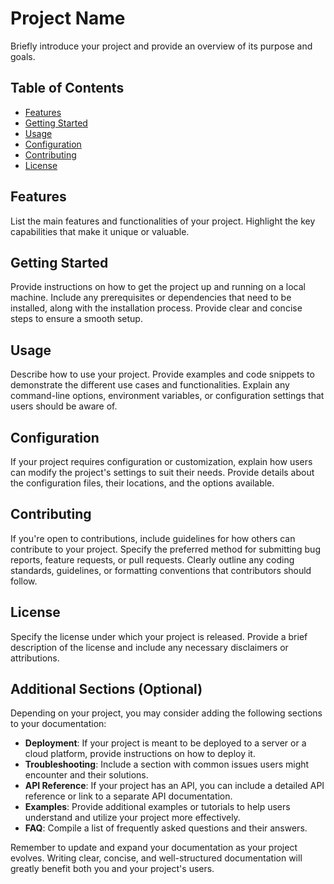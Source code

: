 # Project Name

Briefly introduce your project and provide an overview of its purpose and goals.

## Table of Contents

- [Features](#features)
- [Getting Started](#getting-started)
- [Usage](#usage)
- [Configuration](#configuration)
- [Contributing](#contributing)
- [License](#license)

## Features

List the main features and functionalities of your project. Highlight the key capabilities that make it unique or valuable.

## Getting Started

Provide instructions on how to get the project up and running on a local machine. Include any prerequisites or dependencies that need to be installed, along with the installation process. Provide clear and concise steps to ensure a smooth setup.

## Usage

Describe how to use your project. Provide examples and code snippets to demonstrate the different use cases and functionalities. Explain any command-line options, environment variables, or configuration settings that users should be aware of.

## Configuration

If your project requires configuration or customization, explain how users can modify the project's settings to suit their needs. Provide details about the configuration files, their locations, and the options available.

## Contributing

If you're open to contributions, include guidelines for how others can contribute to your project. Specify the preferred method for submitting bug reports, feature requests, or pull requests. Clearly outline any coding standards, guidelines, or formatting conventions that contributors should follow.

## License

Specify the license under which your project is released. Provide a brief description of the license and include any necessary disclaimers or attributions.

## Additional Sections (Optional)

Depending on your project, you may consider adding the following sections to your documentation:

- **Deployment**: If your project is meant to be deployed to a server or a cloud platform, provide instructions on how to deploy it.
- **Troubleshooting**: Include a section with common issues users might encounter and their solutions.
- **API Reference**: If your project has an API, you can include a detailed API reference or link to a separate API documentation.
- **Examples**: Provide additional examples or tutorials to help users understand and utilize your project more effectively.
- **FAQ**: Compile a list of frequently asked questions and their answers.

Remember to update and expand your documentation as your project evolves. Writing clear, concise, and well-structured documentation will greatly benefit both you and your project's users.
